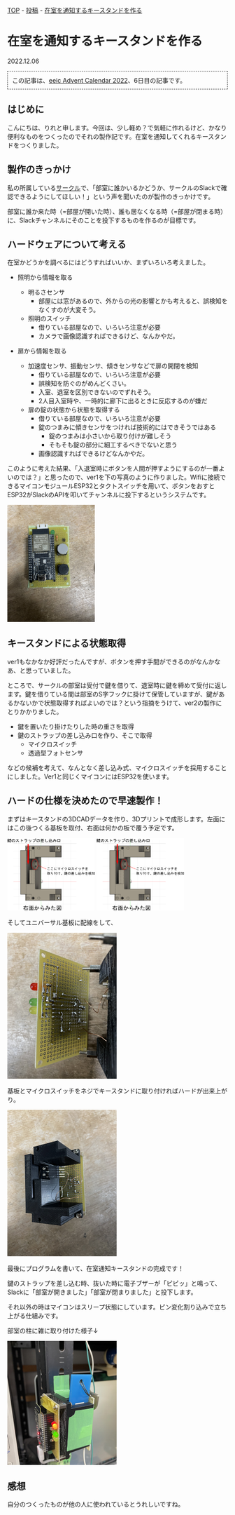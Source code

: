 [TOP](/) - [投稿](/posts) - [在室を通知するキースタンドを作る](/posts/zlo_keybox)

# 在室を通知するキースタンドを作る

2022.12.06

<div style="padding: 10px; margin-bottom: 10px; border: 1px dashed #333333;">
この記事は、<a href="https://adventar.org/calendars/7892">eeic Advent Calendar 2022</a>、6日目の記事です。
</div>

## はじめに

こんにちは、りれと申します。今回は、少し軽め？で気軽に作れるけど、かなり便利なものをつくったのでそれの製作記です。在室を通知してくれるキースタンドをつくりました。

## 製作のきっかけ

私の所属している[サークル](https://ja1zlo.u-tokyo.org/)で、「部室に誰かいるかどうか、サークルのSlackで確認できるようにしてほしい！」という声を聞いたのが製作のきっかけです。

部室に誰か来た時（=部屋が開いた時）、誰も居なくなる時（=部屋が閉まる時）に、Slackチャンネルにそのことを投下するものを作るのが目標です。

## ハードウェアについて考える

在室かどうかを調べるにはどうすればいいか、まずいろいろ考えました。

- 照明から情報を取る
    - 明るさセンサ
        - 部屋には窓があるので、外からの光の影響とかも考えると、誤検知をなくすのが大変そう。
    - 照明のスイッチ
        - 借りている部屋なので、いろいろ注意が必要
        - カメラで画像認識すればできるけど、なんかやだ。

- 扉から情報を取る
    - 加速度センサ、振動センサ、傾きセンサなどで扉の開閉を検知
        - 借りている部屋なので、いろいろ注意が必要
        - 誤検知を防ぐのがめんどくさい。
        - 入室、退室を区別できないのでずれそう。
        - 2人目入室時や、一時的に廊下に出るときに反応するのが嫌だ
    - 扉の錠の状態から状態を取得する
        - 借りている部屋なので、いろいろ注意が必要
        - 錠のつまみに傾きセンサをつければ技術的にはできそうではある
            - 錠のつまみは小さいから取り付けが難しそう
            - そもそも錠の部分に細工するべきでないと思う
        - 画像認識すればできるけどなんかやだ。

このように考えた結果、「入退室時にボタンを人間が押すようにするのが一番よいのでは？」と思ったので、ver1を下の写真のように作りました。Wifiに接続できるマイコンモジュールESP32とタクトスイッチを用いて、ボタンをおすとESP32がSlackのAPIを叩いてチャンネルに投下するというシステムです。

<img width="200" src="/assets/posts/zlo_keybox/v1.png" alt="v1" title="v1"/>

## キースタンドによる状態取得

ver1もなかなか好評だったんですが、ボタンを押す手間ができるのがなんかなあ、と思っていました。

ところで、サークルの部室は受付で鍵を借りて、退室時に鍵を締めて受付に返します。鍵を借りている間は部室のS字フックに掛けて保管していますが、鍵があるかないかで状態取得すればよいのでは？という指摘をうけて、ver2の製作にとりかかりました。

- 鍵を置いたり掛けたりした時の重さを取得
- 鍵のストラップの差し込み口を作り、そこで取得
    - マイクロスイッチ
    - 透過型フォトセンサ

などの候補を考えて、なんとなく差し込み式、マイクロスイッチを採用することにしました。Ver1と同じくマイコンにはESP32を使います。

## ハードの仕様を決めたので早速製作！

まずはキースタンドの3DCADデータを作り、3Dプリントで成形します。左面にはこの後つくる基板を取付、右面は何かの板で覆う予定です。

<img width="200" src="/assets/posts/zlo_keybox/cad_front.png" alt="cad" title="cad"/>

<img width="200" src="/assets/posts/zlo_keybox/cad_right.png" alt="cad" title="cad"/>

そしてユニバーサル基板に配線をして、

<img width="250" src="/assets/posts/zlo_keybox/haisen.png" alt="配線" title="配線"/>

基板とマイクロスイッチをネジでキースタンドに取り付ければハードが出来上がり。

<img width="250" src="/assets/posts/zlo_keybox/kumitate.png" alt="組み立て後" title="組み立て後"/>

最後にプログラムを書いて、在室通知キースタンドの完成です！

鍵のストラップを差し込む時、抜いた時に電子ブザーが「ピピッ」と鳴って、Slackに「部室が開きました」「部室が閉まりました」と投下します。

それ以外の時はマイコンはスリープ状態にしています。ピン変化割り込みで立ち上がる仕組みです。

部室の柱に雑に取り付けた様子↓

<img width="250" src="/assets/posts/zlo_keybox/shiyourei.png" alt="完成" title="完成"/>

## 感想

自分のつくったものが他の人に使われているとうれしいですね。